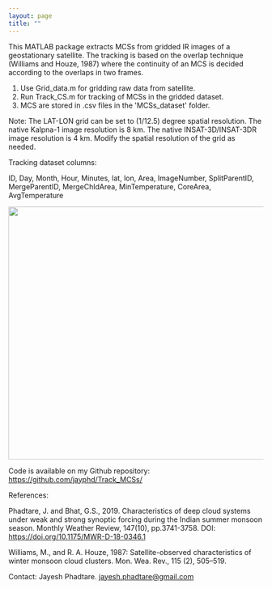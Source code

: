 ```yaml
---
layout: page
title: ""
---
```

This MATLAB package extracts MCSs from gridded IR images of a geostationary satellite. The tracking is based on the overlap technique (Williams and Houze, 1987) where the continuity of an MCS is decided according to the overlaps in two frames.

1. Use Grid_data.m for gridding raw data from satellite.
2. Run Track_CS.m for tracking of MCSs in the gridded dataset.
3. MCS are stored in .csv files in the 'MCSs_dataset' folder.

Note: The LAT-LON grid can be set to (1/12.5) degree spatial resolution. The native Kalpna-1 image resolution is 8 km. The native INSAT-3D/INSAT-3DR image resolution is 4 km. Modify the spatial resolution of the grid as needed.

Tracking dataset columns:

ID, Day, Month, Hour, Minutes, lat, lon, Area, ImageNumber, SplitParentID, MergeParentID, MergeChldArea, MinTemperature, CoreArea, AvgTemperature

<p align="center">
<img src="/assets/Tracking.gif" width="850" height="500">	
</p>

Code is available on my Github repository: <br> 
<a href="https://github.com/jayphd/Track_MCSs/"> https://github.com/jayphd/Track_MCSs/ </a>

References: <br>

Phadtare, J. and Bhat, G.S., 2019. Characteristics of deep cloud systems under weak and strong synoptic forcing during the Indian summer monsoon season. Monthly Weather Review, 147(10), pp.3741-3758. DOI: https://doi.org/10.1175/MWR-D-18-0346.1 <br>

Williams, M., and R. A. Houze, 1987: Satellite-observed characteristics of winter monsoon cloud clusters. Mon. Wea. Rev., 115 (2), 505–519. <br>

Contact: Jayesh Phadtare. jayesh.phadtare@gmail.com
